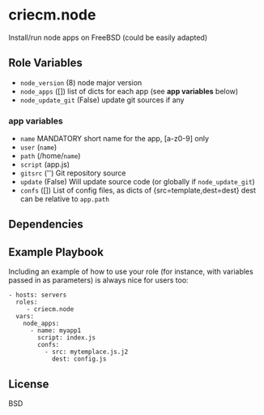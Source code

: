 # criecm.node

Install/run node apps on FreeBSD (could be easily adapted)

## Role Variables

* `node_version` (8)
  node major version
* `node_apps` ([])
  list of dicts for each app (see **app variables** below)
* `node_update_git` (False)
  update git sources if any

### app variables

* `name` MANDATORY
  short name for the app, [a-z0-9] only
* `user` (`name`)
* `path` (/home/`name`)
* `script` (app.js)
* `gitsrc` ('')
  Git repository source
* `update` (False)
  Will update source code (or globally if `node_update_git`)
* `confs` ([])
  List of config files, as dicts of {src=template,dest=dest}
  dest can be relative to `app.path`

## Dependencies

## Example Playbook

Including an example of how to use your role (for instance, with variables passed in as parameters) is always nice for users too:

    - hosts: servers
      roles:
         - criecm.node
      vars:
        node_apps:
          - name: myapp1
            script: index.js
            confs:
              - src: mytemplace.js.j2
                dest: config.js

## License

BSD

